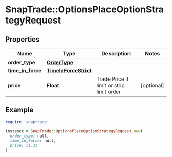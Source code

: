 # SnapTrade::OptionsPlaceOptionStrategyRequest

## Properties

| Name | Type | Description | Notes |
| ---- | ---- | ----------- | ----- |
| **order_type** | [**OrderType**](OrderType.md) |  |  |
| **time_in_force** | [**TimeInForceStrict**](TimeInForceStrict.md) |  |  |
| **price** | **Float** | Trade Price if limit or stop limit order | [optional] |

## Example

```ruby
require 'snaptrade'

instance = SnapTrade::OptionsPlaceOptionStrategyRequest.new(
  order_type: null,
  time_in_force: null,
  price: 31.33
)
```

